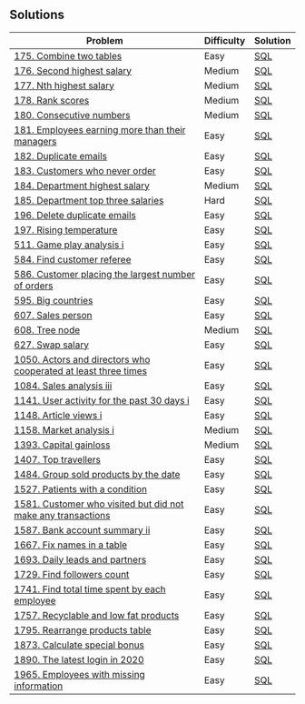 ## Solutions

|Problem|Difficulty|Solution|
|-|-|-|
| [175. Combine two tables](https://leetcode.com/problems/combine-two-tables/) | Easy | [SQL](/solutions/combine-two-tables.sql)  |
| [176. Second highest salary](https://leetcode.com/problems/second-highest-salary/) | Medium | [SQL](/solutions/second-highest-salary.sql)  |
| [177. Nth highest salary](https://leetcode.com/problems/nth-highest-salary/) | Medium | [SQL](/solutions/nth-highest-salary.sql)  |
| [178. Rank scores](https://leetcode.com/problems/rank-scores/) | Medium | [SQL](/solutions/rank-scores.sql)  |
| [180. Consecutive numbers](https://leetcode.com/problems/consecutive-numbers/) | Medium | [SQL](/solutions/consecutive-numbers.sql)  |
| [181. Employees earning more than their managers](https://leetcode.com/problems/employees-earning-more-than-their-managers/) | Easy | [SQL](/solutions/employees-earning-more-than-their-managers.sql)  |
| [182. Duplicate emails](https://leetcode.com/problems/duplicate-emails/) | Easy | [SQL](/solutions/duplicate-emails.sql)  |
| [183. Customers who never order](https://leetcode.com/problems/customers-who-never-order/) | Easy | [SQL](/solutions/customers-who-never-order.sql)  |
| [184. Department highest salary](https://leetcode.com/problems/department-highest-salary/) | Medium | [SQL](/solutions/department-highest-salary.sql)  |
| [185. Department top three salaries](https://leetcode.com/problems/department-top-three-salaries/) | Hard | [SQL](/solutions/department-top-three-salaries.sql)  |
| [196. Delete duplicate emails](https://leetcode.com/problems/delete-duplicate-emails/) | Easy | [SQL](/solutions/delete-duplicate-emails.sql)  |
| [197. Rising temperature](https://leetcode.com/problems/rising-temperature/) | Easy | [SQL](/solutions/rising-temperature.sql)  |
| [511. Game play analysis i](https://leetcode.com/problems/game-play-analysis-i/) | Easy | [SQL](/solutions/game-play-analysis-i.sql)  |
| [584. Find customer referee](https://leetcode.com/problems/find-customer-referee/) | Easy | [SQL](/solutions/find-customer-referee.sql)  |
| [586. Customer placing the largest number of orders](https://leetcode.com/problems/customer-placing-the-largest-number-of-orders/) | Easy | [SQL](/solutions/customer-placing-the-largest-number-of-orders.sql)  |
| [595. Big countries](https://leetcode.com/problems/big-countries/) | Easy | [SQL](/solutions/big-countries.sql)  |
| [607. Sales person](https://leetcode.com/problems/sales-person/) | Easy | [SQL](/solutions/sales-person.sql)  |
| [608. Tree node](https://leetcode.com/problems/tree-node/) | Medium | [SQL](/solutions/tree-node.sql)  |
| [627. Swap salary](https://leetcode.com/problems/swap-salary/) | Easy | [SQL](/solutions/swap-salary.sql)  |
| [1050. Actors and directors who cooperated at least three times](https://leetcode.com/problems/actors-and-directors-who-cooperated-at-least-three-times/) | Easy | [SQL](/solutions/actors-and-directors-who-cooperated-at-least-three-times.sql)  |
| [1084. Sales analysis iii](https://leetcode.com/problems/sales-analysis-iii/) | Easy | [SQL](/solutions/sales-analysis-iii.sql)  |
| [1141. User activity for the past 30 days i](https://leetcode.com/problems/user-activity-for-the-past-30-days-i/) | Easy | [SQL](/solutions/user-activity-for-the-past-30-days-i.sql)  |
| [1148. Article views i](https://leetcode.com/problems/article-views-i/) | Easy | [SQL](/solutions/article-views-i.sql)  |
| [1158. Market analysis i](https://leetcode.com/problems/market-analysis-i/) | Medium | [SQL](/solutions/market-analysis-i.sql)  |
| [1393. Capital gainloss](https://leetcode.com/problems/capital-gainloss/) | Medium | [SQL](/solutions/capital-gainloss.sql)  |
| [1407. Top travellers](https://leetcode.com/problems/top-travellers/) | Easy | [SQL](/solutions/top-travellers.sql)  |
| [1484. Group sold products by the date](https://leetcode.com/problems/group-sold-products-by-the-date/) | Easy | [SQL](/solutions/group-sold-products-by-the-date.sql)  |
| [1527. Patients with a condition](https://leetcode.com/problems/patients-with-a-condition/) | Easy | [SQL](/solutions/patients-with-a-condition.sql)  |
| [1581. Customer who visited but did not make any transactions](https://leetcode.com/problems/customer-who-visited-but-did-not-make-any-transactions/) | Easy | [SQL](/solutions/customer-who-visited-but-did-not-make-any-transactions.sql)  |
| [1587. Bank account summary ii](https://leetcode.com/problems/bank-account-summary-ii/) | Easy | [SQL](/solutions/bank-account-summary-ii.sql)  |
| [1667. Fix names in a table](https://leetcode.com/problems/fix-names-in-a-table/) | Easy | [SQL](/solutions/fix-names-in-a-table.sql)  |
| [1693. Daily leads and partners](https://leetcode.com/problems/daily-leads-and-partners/) | Easy | [SQL](/solutions/daily-leads-and-partners.sql)  |
| [1729. Find followers count](https://leetcode.com/problems/find-followers-count/) | Easy | [SQL](/solutions/find-followers-count.sql)  |
| [1741. Find total time spent by each employee](https://leetcode.com/problems/find-total-time-spent-by-each-employee/) | Easy | [SQL](/solutions/find-total-time-spent-by-each-employee.sql)  |
| [1757. Recyclable and low fat products](https://leetcode.com/problems/recyclable-and-low-fat-products/) | Easy | [SQL](/solutions/recyclable-and-low-fat-products.sql)  |
| [1795. Rearrange products table](https://leetcode.com/problems/rearrange-products-table/) | Easy | [SQL](/solutions/rearrange-products-table.sql)  |
| [1873. Calculate special bonus](https://leetcode.com/problems/calculate-special-bonus/) | Easy | [SQL](/solutions/calculate-special-bonus.sql)  |
| [1890. The latest login in 2020](https://leetcode.com/problems/the-latest-login-in-2020/) | Easy | [SQL](/solutions/the-latest-login-in-2020.sql)  |
| [1965. Employees with missing information](https://leetcode.com/problems/employees-with-missing-information/) | Easy | [SQL](/solutions/employees-with-missing-information.sql)  |
